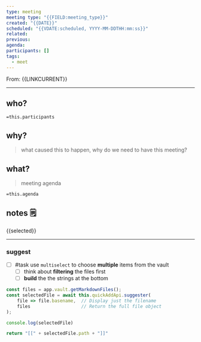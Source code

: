 ```yaml
---
type: meeting
meeting type: "{{FIELD:meeting_type}}"
created: "{{DATE}}"
scheduled: "{{VDATE:scheduled, YYYY-MM-DDTHH:mm:ss}}"
related:
previous:
agenda:
participants: []
tags:
  - meet
---
```

From: {{LINKCURRENT}}
___
## who?

`=this.participants`
## why?
> what caused this to happen, why do we need to have this meeting?

## what?
> meeting agenda

`=this.agenda`

## notes 🗒

{{selected}}

___
### suggest

- [ ] #task use `multiselect` to choose **multiple** items from the vault
	- [ ] think about **filtering** the files first
	- [ ] **build** the the strings at the bottom

```js quickadd
const files = app.vault.getMarkdownFiles();
const selectedFile = await this.quickAddApi.suggester(
    file => file.basename,  // Display just the filename
    files                   // Return the full file object
);

console.log(selectedFile)

return "[[" + selectedFile.path + "]]"
```
